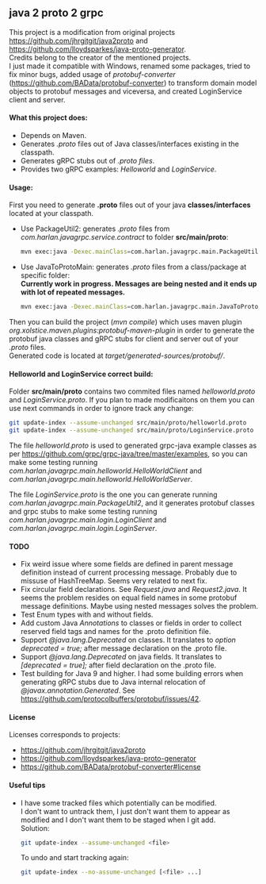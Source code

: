 ## java 2 proto 2 grpc

This project is a modification from original projects https://github.com/jhrgitgit/java2proto and https://github.com/lloydsparkes/java-proto-generator.  
Credits belong to the creator of the mentioned projects.  
I just made it compatible with Windows, renamed some packages, tried to fix minor bugs, added usage of *protobuf-converter* 
(https://github.com/BAData/protobuf-converter) to transform domain model objects to protobuf messages and viceversa, and created LoginService client and server.


#### What this project does:

- Depends on Maven.
- Generates *.proto* files out of Java classes/interfaces existing in the classpath.
- Generates gRPC stubs out of *.proto files*.
- Provides two gRPC examples: *Helloworld* and *LoginService*.


#### Usage:

First you need to generate **.proto** files out of your java **classes/interfaces** located at your classpath.
- Use PackageUtil2: generates *.proto* files from *com.harlan.javagrpc.service.contract* to folder **src/main/proto**:
	```sh
	mvn exec:java -Dexec.mainClass=com.harlan.javagrpc.main.PackageUtil2
	```
- Use JavaToProtoMain: generates *.proto* files from a class/package at specific folder:  
	**Currently work in progress. Messages are being nested and it ends up with lot of repeated messages.**
	```sh
	mvn exec:java -Dexec.mainClass=com.harlan.javagrpc.main.JavaToProtoMain -Dexec.args="com.harlan.javagrpc.service.contract src/main/proto"
	```

Then you can build the project (*mvn compile*) which uses  maven plugin *org.xolstice.maven.plugins:protobuf-maven-plugin* in order to generate 
the protobuf java classes and gRPC stubs for client and server out of your *.proto* files.  
Generated code is located at *target/generated-sources/protobuf/*.


#### Helloworld and LoginService correct build:

Folder **src/main/proto** contains two commited files named *helloworld.proto* and *LoginService.proto*. If you plan to made modificaitons on them you 
can use next commands in order to ignore track any change:
```sh
git update-index --assume-unchanged src/main/proto/helloworld.proto
git update-index --assume-unchanged src/main/proto/LoginService.proto
```

The file *helloworld.proto* is used to generated grpc-java example classes as per https://github.com/grpc/grpc-java/tree/master/examples, 
so you can make some testing running *com.harlan.javagrpc.main.helloworld.HelloWorldClient* and *com.harlan.javagrpc.main.helloworld.HelloWorldServer*.

The file *LoginService.proto* is the one you can generate running *com.harlan.javagrpc.main.PackageUtil2*, and it generates protobuf classes 
and grpc stubs to make some testing running *com.harlan.javagrpc.main.login.LoginClient* and *com.harlan.javagrpc.main.login.LoginServer*.


#### TODO
- Fix weird issue where some fields are defined in parent message definition instead of current processing message.
Probably due to missuse of HashTreeMap. Seems very related to next fix.
- Fix circular field declarations. See *Request.java* and *Request2.java*. It seems the problem resides on equal field names in some protobuf message 
definitions. Maybe using nested messages solves the problem. 
- Test Enum types with and without fields.
- Add custom Java *Annotations* to classes or fields in order to collect reserved field tags and names for the .proto definition file.
- Support *@java.lang.Deprecated* on classes. It translates to *option deprecated = true;* after message declaration on the .proto file.
- Support *@java.lang.Deprecated* on java fields. It translates to *[deprecated = true];* after field declaration on the .proto file.
- Test building for Java 9 and higher. I had some building errors when generating gRPC stubs due to Java internal relocation of *@javax.annotation.Generated*.
See https://github.com/protocolbuffers/protobuf/issues/42.


#### License
Licenses corresponds to projects:
- https://github.com/jhrgitgit/java2proto
- https://github.com/lloydsparkes/java-proto-generator
- https://github.com/BAData/protobuf-converter#license


#### Useful tips
- I have some tracked files which potentially can be modified.  
I don't want to untrack them, I just don't want them to appear as modified and I don't want them to be staged when I git add.  
Solution:
	```sh
	git update-index --assume-unchanged <file>
	```
	To undo and start tracking again:
	```sh
	git update-index --no-assume-unchanged [<file> ...]
	```
